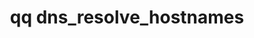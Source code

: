 ---
category: dns
command: dns_resolve_hostnames
keywords: qq, qq_cli, dns_resolve_hostnames
optional_options:
- alternate: []
  help: Hostnames to resolve
  name: --hosts
  required: true
permalink: /qq-cli-command-guide/dns/dns_resolve_hostnames.html
positional_options: []
sidebar: qq_cli_command_reference_sidebar
summary: This section explains how to use the <code>qq dns_resolve_hostnames</code>
  command.
synopsis: Resolve hostnames to IP addresses
title: qq dns_resolve_hostnames
usage: qq dns_resolve_hostnames [-h] --hosts HOSTS [HOSTS ...]
zendesk_source: qq CLI Command Guide

---